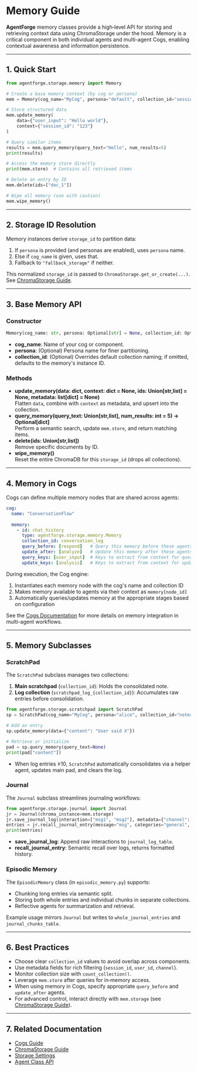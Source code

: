 # Memory Guide

**AgentForge** memory classes provide a high‑level API for storing and retrieving context data using ChromaStorage under the hood. Memory is a critical component in both individual agents and multi-agent Cogs, enabling contextual awareness and information persistence.

---

## 1. Quick Start
```python
from agentforge.storage.memory import Memory

# Create a base memory context (by cog or persona)
mem = Memory(cog_name="MyCog", persona="default", collection_id="session_123")

# Store structured data
mem.update_memory(
    data={"user_input": "Hello world"},
    context={"session_id": "123"}
)

# Query similar items
results = mem.query_memory(query_text="Hello", num_results=5)
print(results)

# Access the memory store directly
print(mem.store)  # Contains all retrieved items

# Delete an entry by ID
mem.delete(ids=["doc_1"])

# Wipe all memory (use with caution)
mem.wipe_memory()
```

---

## 2. Storage ID Resolution
Memory instances derive `storage_id` to partition data:
1. If `persona` is provided (and personas are enabled), uses `persona` name.  
2. Else if `cog_name` is given, uses that.  
3. Fallback to `"fallback_storage"` if neither.

This normalized `storage_id` is passed to `ChromaStorage.get_or_create(...)`. See [ChromaStorage Guide](ChromaStorage.md).

---

## 3. Base Memory API
### Constructor
```python
Memory(cog_name: str, persona: Optional[str] = None, collection_id: Optional[str] = None)
```  
- **cog_name**: Name of your cog or component.  
- **persona**: (Optional) Persona name for finer partitioning.  
- **collection_id**: (Optional) Overrides default collection naming; if omitted, defaults to the memory's instance ID.

### Methods
- **update_memory(data: dict, context: dict = None, ids: Union[str,list] = None, metadata: list[dict] = None)**  
  Flatten `data`, combine with `context` as metadata, and upsert into the collection.  
- **query_memory(query_text: Union[str,list], num_results: int = 5) → Optional[dict]**  
  Perform a semantic search, update `mem.store`, and return matching items.  
- **delete(ids: Union[str,list])**  
  Remove specific documents by ID.  
- **wipe_memory()**  
  Reset the entire ChromaDB for this `storage_id` (drops all collections).

---

## 4. Memory in Cogs
Cogs can define multiple memory nodes that are shared across agents:

```yaml
cog:
  name: "ConversationFlow"
  
  memory:
    - id: chat_history
      type: agentforge.storage.memory.Memory
      collection_id: conversation_log
      query_before: [respond]   # Query this memory before these agents run
      update_after: [analyze]   # Update this memory after these agents run
      query_keys: [user_input]  # Keys to extract from context for queries
      update_keys: [analysis]   # Keys to extract from context for updates
```

During execution, the Cog engine:
1. Instantiates each memory node with the cog's name and collection ID
2. Makes memory available to agents via their context as `memory[node_id]`
3. Automatically queries/updates memory at the appropriate stages based on configuration

See the [Cogs Documentation](../Cogs/Cogs.md) for more details on memory integration in multi-agent workflows.

---

## 5. Memory Subclasses

### ScratchPad
The `ScratchPad` subclass manages two collections:
1. **Main scratchpad** (`collection_id`): Holds the consolidated note.
2. **Log collection** (`scratchpad_log_{collection_id}`): Accumulates raw entries before consolidation.

```python
from agentforge.storage.scratchpad import ScratchPad
sp = ScratchPad(cog_name="MyCog", persona="alice", collection_id="notes")

# Add an entry
sp.update_memory(data={"content": "User said X"})

# Retrieve or initialize
pad = sp.query_memory(query_text=None)
print(pad["content"])
```
- When log entries ≥10, `ScratchPad` automatically consolidates via a helper agent, updates main pad, and clears the log.

### Journal
The `Journal` subclass streamlines journaling workflows:
```python
from agentforge.storage.journal import Journal
jr = Journal(chroma_instance=mem.storage)
jr.save_journal_log(interaction=["msg1", "msg2"], metadata={"channel": "chat"})
entries = jr.recall_journal_entry(message="msg", categories="general", num_entries=3)
print(entries)
```  
- **save_journal_log**: Append raw interactions to `journal_log_table`.  
- **recall_journal_entry**: Semantic recall over logs, returns formatted history.

### Episodic Memory
The `EpisodicMemory` class (in `episodic_memory.py`) supports:
- Chunking long entries via semantic split.  
- Storing both whole entries and individual chunks in separate collections.  
- Reflective agents for summarization and retrieval.

Example usage mirrors `Journal` but writes to `whole_journal_entries` and `journal_chunks_table`.

---

## 6. Best Practices
- Choose clear `collection_id` values to avoid overlap across components.  
- Use metadata fields for rich filtering (`session_id`, `user_id`, `channel`).  
- Monitor collection size with `count_collection()`.  
- Leverage `mem.store` after queries for in‑memory access.
- When using memory in Cogs, specify appropriate `query_before` and `update_after` agents.
- For advanced control, interact directly with `mem.storage` (see [ChromaStorage Guide](ChromaStorage.md)).

---

## 7. Related Documentation
- [Cogs Guide](../Cogs/Cogs.md)  
- [ChromaStorage Guide](ChromaStorage.md)  
- [Storage Settings](../Settings/Storage.md)  
- [Agent Class API](../Agents/AgentClass.md) 